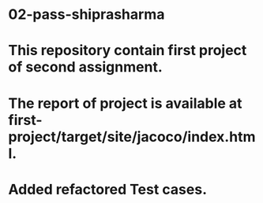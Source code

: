 # 02-pass-shiprasharma
# This repository contain first project of second assignment.
# The report of project is available at first-project/target/site/jacoco/index.html.
# Added refactored Test cases.
